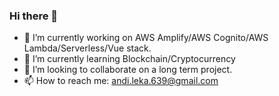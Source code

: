 ### Hi there 👋

- 🔭 I’m currently working on AWS Amplify/AWS Cognito/AWS Lambda/Serverless/Vue stack.
- 🌱 I’m currently learning Blockchain/Cryptocurrency
- 👯 I’m looking to collaborate on a long term project.
- 📫 How to reach me: andi.leka.639@gmail.com
